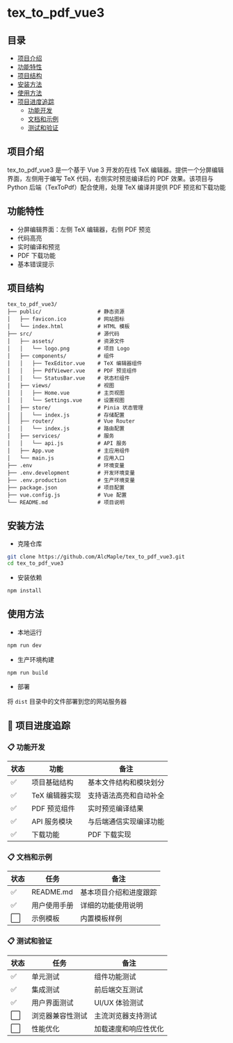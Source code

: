 # tex_to_pdf_vue3

## 目录

- [项目介绍](#项目介绍)
- [功能特性](#功能特性)
- [项目结构](#项目结构)
- [安装方法](#安装方法)
- [使用方法](#使用方法)
- [项目进度追踪](#项目进度追踪)
  - [功能开发](#功能开发)
  - [文档和示例](#文档和示例)
  - [测试和验证](#测试和验证)

## 项目介绍

tex_to_pdf_vue3 是一个基于 Vue 3 开发的在线 TeX 编辑器。提供一个分屏编辑界面，左侧用于编写 TeX 代码，右侧实时预览编译后的 PDF 效果。该项目与 Python 后端（TexToPdf）配合使用，处理 TeX 编译并提供 PDF 预览和下载功能

## 功能特性

- 分屏编辑界面：左侧 TeX 编辑器，右侧 PDF 预览
- 代码高亮
- 实时编译和预览
- PDF 下载功能
- 基本错误提示

## 项目结构

```
tex_to_pdf_vue3/
├── public/                  # 静态资源
│   ├── favicon.ico          # 网站图标
│   └── index.html           # HTML 模板
├── src/                     # 源代码
│   ├── assets/              # 资源文件
│   │   └── logo.png         # 项目 Logo
│   ├── components/          # 组件
│   │   ├── TexEditor.vue    # TeX 编辑器组件
│   │   ├── PdfViewer.vue    # PDF 预览组件
│   │   └── StatusBar.vue    # 状态栏组件
│   ├── views/               # 视图
│   │   ├── Home.vue         # 主页视图
│   │   └── Settings.vue     # 设置视图
│   ├── store/               # Pinia 状态管理
│   │   └── index.js         # 存储配置
│   ├── router/              # Vue Router
│   │   └── index.js         # 路由配置
│   ├── services/            # 服务
│   │   └── api.js           # API 服务
│   ├── App.vue              # 主应用组件
│   └── main.js              # 应用入口
├── .env                     # 环境变量
├── .env.development         # 开发环境变量
├── .env.production          # 生产环境变量
├── package.json             # 项目配置
├── vue.config.js            # Vue 配置
└── README.md                # 项目说明
```

## 安装方法

- 克隆仓库

```bash
git clone https://github.com/AlcMaple/tex_to_pdf_vue3.git
cd tex_to_pdf_vue3
```

- 安装依赖

```bash
npm install
```

## 使用方法

- 本地运行

```bash
npm run dev
```

- 生产环境构建

```bash
npm run build
```

- 部署

将 `dist` 目录中的文件部署到您的网站服务器

## 🚀 项目进度追踪

### 📋 功能开发

| 状态 | 功能           | 备注                   |
| ---- | -------------- | ---------------------- |
| ✅    | 项目基础结构   | 基本文件结构和模块划分 |
| ✅    | TeX 编辑器实现 | 支持语法高亮和自动补全 |
| ✅    | PDF 预览组件   | 实时预览编译结果       |
| ✅    | API 服务模块   | 与后端通信实现编译功能 |
| ✅    | 下载功能       | PDF 下载实现           |

### 📋 文档和示例

| 状态 | 任务         | 备注                   |
| ---- | ------------ | ---------------------- |
| ✅    | README.md    | 基本项目介绍和进度跟踪 |
| ✅    | 用户使用手册 | 详细的功能使用说明     |
| ⬜    | 示例模板     | 内置模板样例           |

### 📋 测试和验证

| 状态 | 任务             | 备注                 |
| ---- | ---------------- | -------------------- |
| ✅    | 单元测试         | 组件功能测试         |
| ✅    | 集成测试         | 前后端交互测试       |
| ✅    | 用户界面测试     | UI/UX 体验测试       |
| ⬜    | 浏览器兼容性测试 | 主流浏览器支持测试   |
| ⬜    | 性能优化         | 加载速度和响应性优化 |
